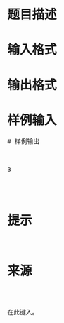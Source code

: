 

# 题目描述



# 输入格式



# 输出格式



# 样例输入


<pre>
# 样例输出


<pre>3</pre>

# 提示



# 来源


<p>
在此键入。
</p>
